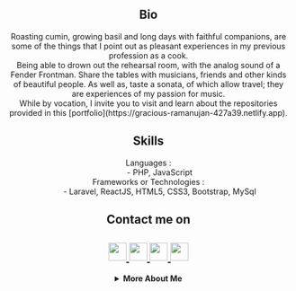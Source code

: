 <html>
   <body>
      <h2 align="center">Bio</h2>
      <p align="center">
        Roasting cumin, growing basil and long days with faithful companions, are some of the things that I point out as pleasant experiences in my previous profession as a cook.<br>
         Being able to drown out the rehearsal room, with the analog sound of a Fender Frontman. Share the tables
with musicians, friends and other kinds of beautiful people. As well as, taste a sonata, of which
allow travel; they are experiences of my passion for music.<br>
         While by vocation, I invite you to visit and learn about the repositories provided in this [portfolio](https://gracious-ramanujan-427a39.netlify.app).
      </p>
      <h2 align="center">Skills</h2>
      <dl align="center">
         <dt>Languages :</dt>
         <dd>- PHP, JavaScript</dd>
         <dt>Frameworks or Technologies :</dt>
         <dd>- Laravel, ReactJS, HTML5, CSS3, Bootstrap, MySql
         </dd>
      </dl>
      <h2 align="center">Contact me on</h2>
      <h2 align="center">
         <a href="https://www.linkedin.com/in/mauricio-joaquin-stampella-510680113">
         <img src="https://github.com/gauravghongde/social-icons/blob/master/PNG/Black/LinkedIN_black.png" width="32" height="32"/>
         </a>
         <a href="https://www.instagram.com/mauri_neuronas">
         <img src="https://github.com/gauravghongde/social-icons/blob/master/PNG/Black/Instagram_black.png" width="32" height="32"/>
         </a>
         <a href="mailto:linkinmjs@gmail.com">
         <img src="https://github.com/gauravghongde/social-icons/blob/master/PNG/Black/Gmail_black.png" width="32" height="32"/>
         </a>
         <a href="https://discord.gg/67YD7Tq4yE">
         <img src="https://github.com/gauravghongde/social-icons/blob/master/PNG/Black/Discord_black.png" width="32" height="32"/>
         </a>
      </h2>
      <details align="center">
         <summary><b>More About Me</b><br></summary>
            <div>
               <b>
                  <h3>My Stats</h3>
                  <a href="https://github.com/gauravghongde/github-readme-stats/actions">
                  <img alt="linkinmjs's github stats" src="https://github-readme-stats-gaurav.vercel.app/api?username=linkinmjs&show_icons=true&title_color=4078c0&icon_color=6cc644&text_color=333&bg_color=f5f5f5"/>
                  </a>
               </b>
            </div>
      </details>
   </body>
</html>
